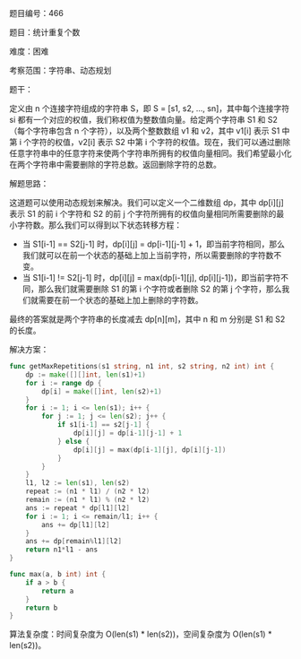 题目编号：466

题目：统计重复个数

难度：困难

考察范围：字符串、动态规划

题干：

定义由 n 个连接字符组成的字符串 S，即 S = [s1, s2, ..., sn]，其中每个连接字符 si 都有一个对应的权值，我们称权值为整数值向量。给定两个字符串 S1 和 S2（每个字符串包含 n 个字符），以及两个整数数组 v1 和 v2，其中 v1[i] 表示 S1 中第 i 个字符的权值，v2[i] 表示 S2 中第 i 个字符的权值。现在，我们可以通过删除任意字符串中的任意字符来使两个字符串所拥有的权值向量相同。我们希望最小化在两个字符串中需要删除的字符总数。返回删除字符的总数。

解题思路：

这道题可以使用动态规划来解决。我们可以定义一个二维数组 dp，其中 dp[i][j] 表示 S1 的前 i 个字符和 S2 的前 j 个字符所拥有的权值向量相同所需要删除的最小字符数。那么我们可以得到以下状态转移方程：

- 当 S1[i-1] == S2[j-1] 时，dp[i][j] = dp[i-1][j-1] + 1，即当前字符相同，那么我们就可以在前一个状态的基础上加上当前字符，所以需要删除的字符数不变。
- 当 S1[i-1] != S2[j-1] 时，dp[i][j] = max(dp[i-1][j], dp[i][j-1])，即当前字符不同，那么我们就需要删除 S1 的第 i 个字符或者删除 S2 的第 j 个字符，那么我们就需要在前一个状态的基础上加上删除的字符数。

最终的答案就是两个字符串的长度减去 dp[n][m]，其中 n 和 m 分别是 S1 和 S2 的长度。

解决方案：

```go
func getMaxRepetitions(s1 string, n1 int, s2 string, n2 int) int {
    dp := make([][]int, len(s1)+1)
    for i := range dp {
        dp[i] = make([]int, len(s2)+1)
    }
    for i := 1; i <= len(s1); i++ {
        for j := 1; j <= len(s2); j++ {
            if s1[i-1] == s2[j-1] {
                dp[i][j] = dp[i-1][j-1] + 1
            } else {
                dp[i][j] = max(dp[i-1][j], dp[i][j-1])
            }
        }
    }
    l1, l2 := len(s1), len(s2)
    repeat := (n1 * l1) / (n2 * l2)
    remain := (n1 * l1) % (n2 * l2)
    ans := repeat * dp[l1][l2]
    for i := 1; i <= remain/l1; i++ {
        ans += dp[l1][l2]
    }
    ans += dp[remain%l1][l2]
    return n1*l1 - ans
}

func max(a, b int) int {
    if a > b {
        return a
    }
    return b
}
```

算法复杂度：时间复杂度为 O(len(s1) * len(s2))，空间复杂度为 O(len(s1) * len(s2))。